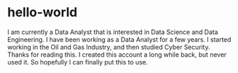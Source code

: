 # hello-world
I am currently a Data Analyst that is interested in Data Science and Data Engineering. 
I have been working as a Data Analyst for a few years. I started working in the Oil and Gas
Industry, and then studied Cyber Security.
Thanks for reading this. I created this account a long while back, but never used it. So hopefully
I can finally put this to use.

